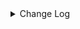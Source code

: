 <details><summary> Change Log </summary>

| Change | Commit | Version |
| --- | --- | --- |
|[Feature][Connector-Clickhouse] Support Clickhouse multi table source read (#9704)|https://github.com/apache/seatunnel/commit/6e323743ea|2.3.12|
|[Improve][API] Optimize the enumerator API semantics and reduce lock calls at the connector level (#9671)|https://github.com/apache/seatunnel/commit/9212a77140|2.3.12|
|[Fix][Connector-clickhouse] Fix SeaTunnelRow tableId set error (#9585)|https://github.com/apache/seatunnel/commit/01f1caa6fb|2.3.12|
|[Improve][connector-clickhouse] Clickhouse support parallelism reading schema (#9446)|https://github.com/apache/seatunnel/commit/3ee0fab3a8|2.3.12|
|[Feature][Connector-V2] Support multi-table sink feature for ClickHouse (#9301)|https://github.com/apache/seatunnel/commit/3524895136|2.3.11|
|[Fix][Connector-V2] Fix the problem that missing options configuration when building ClickHouse Nodes (#9277)|https://github.com/apache/seatunnel/commit/051d19c3a9|2.3.11|
|[Feature][Transform] Support define sink column type (#9114)|https://github.com/apache/seatunnel/commit/ab7119e507|2.3.11|
|[Feature][Checkpoint] Add check script for source/sink state class serialVersionUID missing (#9118)|https://github.com/apache/seatunnel/commit/4f5adeb1c7|2.3.11|
|[Fix][API] Fixed not invoke the `SinkAggregatedCommitter`&#x27;s init method (#9070)|https://github.com/apache/seatunnel/commit/df0d11d632|2.3.11|
|[Fix] [Clickhouse] Parallelism makes data duplicate (#8916)|https://github.com/apache/seatunnel/commit/45345f2738|2.3.10|
|[Fix][Connector-V2]Fix Descriptions for CUSTOM_SQL in Connector (#8778)|https://github.com/apache/seatunnel/commit/96b610eb7e|2.3.10|
|[improve] update clickhouse connector config option (#8755)|https://github.com/apache/seatunnel/commit/b964189b75|2.3.10|
|[Fix][Connector-V2] fix starRocks automatically creates tables with comment (#8568)|https://github.com/apache/seatunnel/commit/c4cb1fc4a3|2.3.10|
|[Fix][Connector-V2] Fixed adding table comments (#8514)|https://github.com/apache/seatunnel/commit/edca75b0d6|2.3.10|
|[hotfix] fix exceptions caused by operator priority in connector-clickhouse when using sharding_key (#8162)|https://github.com/apache/seatunnel/commit/5560e3dab2|2.3.9|
|[Imporve][ClickhouseFile] Directly connect to each shard node to obtain the corresponding path (#8449)|https://github.com/apache/seatunnel/commit/757641bada|2.3.9|
|[Feature][ClickhouseFile] Support add publicKey to identity (#8351)|https://github.com/apache/seatunnel/commit/287b8c8219|2.3.9|
|[Improve][ClickhouseFile] Improve rsync log output (#8332)|https://github.com/apache/seatunnel/commit/179223e3c2|2.3.9|
|[Improve][ClickhouseFile] Added attach sql log for better debugging (#8315)|https://github.com/apache/seatunnel/commit/ade428c5fa|2.3.9|
|[Chore] delete chinese desc in code (#8306)|https://github.com/apache/seatunnel/commit/a50a8b925f|2.3.9|
|[Improve][ClickhouseFile Connector] Unified specifying clickhouse file generation path (#8302)|https://github.com/apache/seatunnel/commit/455f1ed760|2.3.9|
|[Improve][ClickhouseFile] Clickhouse supports option configuration when connecting to shard nodes (#8297)|https://github.com/apache/seatunnel/commit/1ded1b6206|2.3.9|
|[Imporve][ClickhouseFile] Improve clickhousefile generation parameter configuration (#8293)|https://github.com/apache/seatunnel/commit/753e058fee|2.3.9|
|[Improve][ClickhouseFile] ClickhouseFile Connector&#x27;s rsync transmission supports specifying users (#8236)|https://github.com/apache/seatunnel/commit/e012bd0a4f|2.3.9|
|[Feature][Clickhouse] Support sink savemode  (#8086)|https://github.com/apache/seatunnel/commit/e6f92fd79b|2.3.9|
|[Improve][dist]add shade check rule (#8136)|https://github.com/apache/seatunnel/commit/51ef800016|2.3.9|
|[Fix][Connecotr-V2] Fix clickhouse sink does not support composite primary key (#8021)|https://github.com/apache/seatunnel/commit/24d0542595|2.3.9|
|[Improve] update clickhouse connector, use factory to create source/sink (#7946)|https://github.com/apache/seatunnel/commit/b69fceceee|2.3.9|
|[Fix][Connector-V2] Fixed clickhouse connectors cannot stop under multiple parallelism (#7921)|https://github.com/apache/seatunnel/commit/8d9c6a3714|2.3.9|
|Bump commons-io:commons-io from 2.11.0 to 2.14.0 in /seatunnel-connectors-v2/connector-clickhouse (#7784)|https://github.com/apache/seatunnel/commit/f4393a02bf|2.3.9|
|[Feature][Restapi] Allow metrics information to be associated to logical plan nodes (#7786)|https://github.com/apache/seatunnel/commit/6b7c53d03c|2.3.9|
|[Improve] Improve some connectors prepare check error message (#7465)|https://github.com/apache/seatunnel/commit/6930a25edd|2.3.8|
|[Improve][Connector-V2] Close all ResultSet after used (#7389)|https://github.com/apache/seatunnel/commit/853e973212|2.3.8|
|[Feature][Connector-V2][Clickhouse] Add clickhouse.config to the source connector (#7143)|https://github.com/apache/seatunnel/commit/f7994d9ae9|2.3.6|
|[Improve] Make ClickhouseFileSinker support tables containing materialized columns (#6956)|https://github.com/apache/seatunnel/commit/87c6adcc2e|2.3.6|
|[Improve] [Clickhouse] Remove check when set allow_experimental_lightweight_delete false(#6727) (#6728)|https://github.com/apache/seatunnel/commit/b25e1b1ae5|2.3.6|
|[Improve][Common] Adapt `FILE_OPERATION_FAILED` to `CommonError` (#5928)|https://github.com/apache/seatunnel/commit/b3dc0bbc21|2.3.4|
|[Improve][Connector-V2] Replace CommonErrorCodeDeprecated.JSON_OPERATION_FAILED (#5978)|https://github.com/apache/seatunnel/commit/456cd17714|2.3.4|
|[Feature][Core] Upgrade flink source translation (#5100)|https://github.com/apache/seatunnel/commit/5aabb14a94|2.3.4|
|[Improve] Speed up ClickhouseFile Local generate a mmap  object (#5822)|https://github.com/apache/seatunnel/commit/cf39e29dad|2.3.4|
|[Improve][Common] Introduce new error define rule (#5793)|https://github.com/apache/seatunnel/commit/9d1b2582b2|2.3.4|
|[Improve] Remove use `SeaTunnelSink::getConsumedType` method and mark it as deprecated (#5755)|https://github.com/apache/seatunnel/commit/8de7408100|2.3.4|
|[Hotfix][connector-v2][clickhouse] Fixed an out-of-order BUG with output data fields of clickhouse-sink (#5346)|https://github.com/apache/seatunnel/commit/fce9ddaa2b|2.3.4|
|[Bugfix][Clickhouse] Fix clickhouse sink flush bug (#5448)|https://github.com/apache/seatunnel/commit/cef03f6673|2.3.4|
|[Hotfix][Clickhouse] Fix clickhouse old version compatibility (#5326)|https://github.com/apache/seatunnel/commit/1da49f5a2b|2.3.4|
|[Improve][CheckStyle] Remove useless &#x27;SuppressWarnings&#x27; annotation of checkstyle. (#5260)|https://github.com/apache/seatunnel/commit/51c0d709ba|2.3.4|
|[Hotfix] Fix com.google.common.base.Preconditions to seatunnel shade one (#5284)|https://github.com/apache/seatunnel/commit/ed5eadcf73|2.3.3|
|[Feature][Connector-V2][Clickhouse] Add clickhouse connector time zone key,default system time zone (#5078)|https://github.com/apache/seatunnel/commit/309b58d12d|2.3.3|
|[Bugfix]fix clickhouse source connector read Nullable() type is not null,example:Nullable(Float64) while value is null the result is 0.0 (#5080)|https://github.com/apache/seatunnel/commit/cf3d0bba2e|2.3.3|
|[Feature][Connector-V2][Clickhouse] clickhouse writes with checkpoints (#4999)|https://github.com/apache/seatunnel/commit/f8fefa1e57|2.3.3|
|[Hotfix][Connector-V2][ClickhouseFile] Fix ClickhouseFile write file failed when field value is null (#4937)|https://github.com/apache/seatunnel/commit/06671474ca|2.3.3|
|[Hotfix][connector-clickhouse] fix get clickhouse local table name with closing bracket from distributed table engineFull (#4710)|https://github.com/apache/seatunnel/commit/e5e0cba26d|2.3.2|
|[Bug] [Connector-V2] Clickhouse File Connector failed to sink to table with settings like storage_policy (#4172)|https://github.com/apache/seatunnel/commit/e120dc44bc|2.3.1|
|[Improve][build] Give the maven module a human readable name (#4114)|https://github.com/apache/seatunnel/commit/d7cd601051|2.3.1|
|[Improve][Project] Code format with spotless plugin. (#4101)|https://github.com/apache/seatunnel/commit/a2ab166561|2.3.1|
|[Bug] [Connector-V2] Clickhouse File Connector not support split mode for write data to all shards of distributed table (#4035)|https://github.com/apache/seatunnel/commit/3f1dcfc915|2.3.1|
|[Hotfix][Connector-V2] Fix connector source snapshot state NPE (#4027)|https://github.com/apache/seatunnel/commit/e39c4988cc|2.3.1|
|[Hotfix][Connector-v2][Clickhouse] Fix clickhouse write cdc changelog update event (#3951)|https://github.com/apache/seatunnel/commit/67e6027970|2.3.1|
|[Feature][shade][Jackson] Add seatunnel-jackson module (#3947)|https://github.com/apache/seatunnel/commit/5d8862ec9c|2.3.1|
|[Improve][Connector-V2][Clickhouse] Improve performance (#3910)|https://github.com/apache/seatunnel/commit/aeceb855f6|2.3.1|
|[Improve] [Connector-V2] Remove Clickhouse Fields Config (#3826)|https://github.com/apache/seatunnel/commit/74704c362a|2.3.1|
|[Improve][Connector-V2][clickhouse] Special characters in column names are supported (#3881)|https://github.com/apache/seatunnel/commit/9069609c17|2.3.1|
|[Feature][Connector] add get source method to all source connector (#3846)|https://github.com/apache/seatunnel/commit/417178fb84|2.3.1|
|[Improve] [Connector-V2] Change Connector Custom Config Prefix To Map (#3719)|https://github.com/apache/seatunnel/commit/ef1b8b1bb5|2.3.1|
|[Feature][API &amp; Connector &amp; Doc] add parallelism and column projection interface (#3829)|https://github.com/apache/seatunnel/commit/b9164b8ba1|2.3.1|
|[Bug] [Connector-V2] Fix ClickhouseFile Committer Serializable Problems (#3803)|https://github.com/apache/seatunnel/commit/1b26192cb3|2.3.1|
|[feature][connector-v2][clickhouse] Support write cdc changelog event in clickhouse sink (#3653)|https://github.com/apache/seatunnel/commit/6093c213bf|2.3.0|
|[Connector-V2] [Clickhouse] Improve Clickhouse File Connector (#3416)|https://github.com/apache/seatunnel/commit/e07e9a7cc2|2.3.0|
|[Hotfix][OptionRule] Fix option rule about all connectors (#3592)|https://github.com/apache/seatunnel/commit/226dc6a119|2.3.0|
|[Improve][Connector-V2][Clickhouse] Unified exception for Clickhouse source &amp; sink connector (#3563)|https://github.com/apache/seatunnel/commit/04e1743d9e|2.3.0|
|options in conditional need add to required or optional options (#3501)|https://github.com/apache/seatunnel/commit/51d5bcba10|2.3.0|
|[Feature][Connector-V2][Clickhouse]Optimize clickhouse connector data type inject (#3471)|https://github.com/apache/seatunnel/commit/9bd0fc8ee2|2.3.0|
|[improve][connector-v2][clickhouse] Fix DoubleInjectFunction (#3441)|https://github.com/apache/seatunnel/commit/9781a6a385|2.3.0|
|[feature][api] add option validation for the ReadonlyConfig (#3417)|https://github.com/apache/seatunnel/commit/4f824fea36|2.3.0|
|[improve][connector] The Factory#factoryIdentifier must be consistent with PluginIdentifierInterface#getPluginName (#3328)|https://github.com/apache/seatunnel/commit/d9519d696a|2.3.0|
|[Improve][Connector-V2] Add Clickhouse and Assert Source/Sink Factory (#3306)|https://github.com/apache/seatunnel/commit/9e4a128381|2.3.0|
|[Improve][Clickhouse-V2] Clickhouse Support Geo type (#3141)|https://github.com/apache/seatunnel/commit/01cdc4e336|2.3.0|
|[Improve][Connector-V2][Clickhouse] Support nest type and array (#3047)|https://github.com/apache/seatunnel/commit/97b5727ec6|2.3.0|
|[Feature][Connector-V2-Clickhouse] Clickhouse Source random use host when config multi-host (#3108)|https://github.com/apache/seatunnel/commit/c9583b7f63|2.3.0-beta|
|[Improve] [Clickhouse-V2] Clickhouse Support Int128,Int256 Type (#3067)|https://github.com/apache/seatunnel/commit/e118ccea0a|2.3.0-beta|
|[Improve][all] change Log to @Slf4j (#3001)|https://github.com/apache/seatunnel/commit/6016100f12|2.3.0-beta|
|[Connector-V2] [Clickhouse] Fix Clickhouse Type Mapping and Spark Map reconvert Bug (#2767)|https://github.com/apache/seatunnel/commit/f0a1f5013a|2.2.0-beta|
|[DEV][Api] Replace SeaTunnelContext with JobContext and remove singleton pattern (#2706)|https://github.com/apache/seatunnel/commit/cbf82f755c|2.2.0-beta|
|[#2606]Dependency management split (#2630)|https://github.com/apache/seatunnel/commit/fc047be69b|2.2.0-beta|
|[Feature][Connector-V1 &amp; V2] Support unauthorized ClickHouse (#2393)|https://github.com/apache/seatunnel/commit/0e4e2b1230|2.2.0-beta|
|[Feature][connector] clickhousefile sink connector support non-root username for fileTransfer (#2263)|https://github.com/apache/seatunnel/commit/704661f1fd|2.2.0-beta|
|StateT of SeaTunnelSource should extend `Serializable` (#2214)|https://github.com/apache/seatunnel/commit/8c426ef850|2.2.0-beta|
|[Bug] [connector-v2] When outputting data to clickhouse, a ClassCastException was encountered (#2160)|https://github.com/apache/seatunnel/commit/a3a2b5d189|2.2.0-beta|
|[API-DRAFT] [MERGE] fix merge error|https://github.com/apache/seatunnel/commit/736ac01c89|2.2.0-beta|
|merge dev to api-draft|https://github.com/apache/seatunnel/commit/d265597c64|2.2.0-beta|
|[api-draft][connector] support Rsync to transfer clickhouse data file (#2080)|https://github.com/apache/seatunnel/commit/02a41902a8|2.2.0-beta|
|[api-draft][Optimize] Optimize module name (#2062)|https://github.com/apache/seatunnel/commit/f79e3112b1|2.2.0-beta|

</details>
